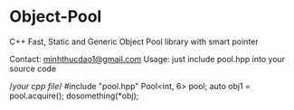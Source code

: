 # Object-Pool
C++ Fast, Static and Generic Object Pool library with smart pointer

Contact: minhthucdao1@gmail.com
Usage: just include pool.hpp into your source code

/*your cpp file*/
#include "pool.hpp"
Pool<int, 6> pool;
auto obj1 = pool.acquire();
dosomething(*obj);

